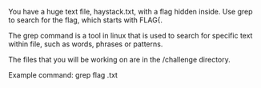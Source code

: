 You have a huge text file, haystack.txt, with a flag hidden inside. Use grep to search for the flag, which starts with FLAG{.

The grep command is a tool in linux that is used to search for specific text within file, such as words, phrases or patterns.

The files that you will be working on are in the /challenge directory.

Example command: grep flag <filename>.txt
